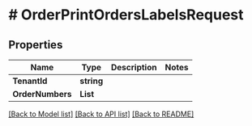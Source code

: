 # # OrderPrintOrdersLabelsRequest


## Properties 


Name | Type | Description | Notes
------------ | ------------- | ------------- | -------------
**TenantId**| **string** |   |
**OrderNumbers**| **List<string>** |   |


[[Back to Model list]](../../README.md#models) [[Back to API list]](../../README.md#endpoints) [[Back to README]](../../README.md)

